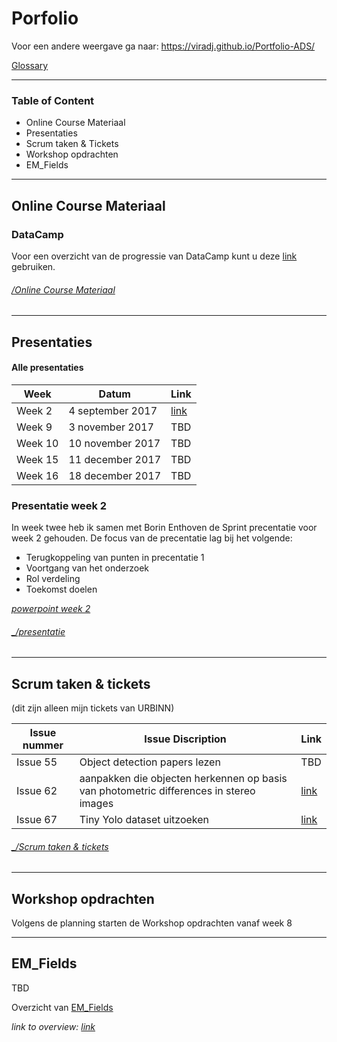 # Porfolio 

Voor een andere weergave ga naar: https://viradj.github.io/Portfolio-ADS/

[Glossary](https://drive.google.com/open?id=1T6SjqoIwcnKSawCsKNcVKFhOjxyqTFTCHt-RJHc6fOY)

-------------------------------

### Table of Content

- Online Course Materiaal
- Presentaties
- Scrum taken & Tickets
- Workshop opdrachten
- EM_Fields

--------------------------------------------------------------------




## Online Course Materiaal

### DataCamp
Voor een overzicht van de progressie van DataCamp kunt u deze [link](https://github.com/Viradj/Portfolio/blob/master/Online%20Course%20Materiaal/DataCamp.md) gebruiken. 


###### [_/Online Course Materiaal_](https://github.com/Viradj/Portfolio-ADS/tree/master/Online%20Course%20Materiaal)

---------------------------------------------------------------------





## Presentaties

#### Alle presentaties

| Week | Datum | Link |
|----------|----------|--------|
|Week 2|4 september 2017| [link](https://github.com/Viradj/Portfolio-ADS/blob/master/Presentatie/Sprint%201%20%5Bweek%202%5D%20(powerpoint%202)%20-%20EM_Fields.pdf) |
|Week 9|3 november 2017| TBD|
|Week 10|10 november 2017| TBD|
|Week 15|11 december 2017| TBD|
|Week 16|18 december 2017| TBD|


### Presentatie week 2

In week twee heb ik samen met Borin Enthoven de Sprint precentatie voor week 2 gehouden. 
De focus van de precentatie lag bij het volgende:
- Terugkoppeling van punten in precentatie 1 
- Voortgang van het onderzoek
- Rol verdeling
- Toekomst doelen

[_powerpoint week 2_](https://github.com/Viradj/Portfolio-ADS/blob/master/Precentatie/Sprint%201%20%5Bweek%202%5D%20(powerpoint%202)%20-%20EM_Fields.pdf)


###### [_/presentatie](https://github.com/Viradj/Portfolio-ADS/tree/master/Presentatie)

-----------------------------------------------------------------------------------


## Scrum taken & tickets
(dit zijn alleen mijn tickets van URBINN) 



| Issue nummer | Issue Discription | Link |
| -------------|--------------|------|
| Issue 55 | Object detection papers lezen | TBD |
| Issue 62     | aanpakken die objecten herkennen op basis van photometric differences in stereo images  |[link](https://github.com/Viradj/Portfolio/blob/master/Scrum%20taken%20%26%20Tickets/Issue%2062%20-%20aanpakken%20die%20objecten%20herkennen%20op%20basis%20van%20photometric%20differences%20in%20stereo%20images/Issue%2062%20-%20photometric%20differen.pdf)      |
| Issue 67     | Tiny Yolo dataset uitzoeken  |[link](https://github.com/Viradj/Portfolio/blob/master/Scrum%20taken%20%26%20Tickets/Issue%2067%20-%20Tiny%20Yolo%20dataset%20uitzoeken/Issue%2067%20-%20Tiny%20YOLO%20datasets%20.pdf)      |



###### [_/Scrum taken & tickets](https://github.com/Viradj/Portfolio-ADS/tree/master/Scrum%20taken%20%26%20Tickets)

------------------------------------------------------------------------------------------

## Workshop opdrachten

Volgens de planning starten de Workshop opdrachten vanaf week 8




---------------------------------------------------------------------------------------------


## EM_Fields

TBD

Overzicht van [EM_Fields](https://github.com/Viradj/Portfolio-ADS/blob/master/EM-Fields/README.md) 

_link to overview: [link](https://github.com/Viradj/Portfolio-ADS/tree/master/EM-Fields)_






